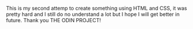 This is my second attemp to create something using HTML and CSS, it was pretty hard and I still do no understand a lot but I hope I will get better in future. Thank you THE ODIN PROJECT!

